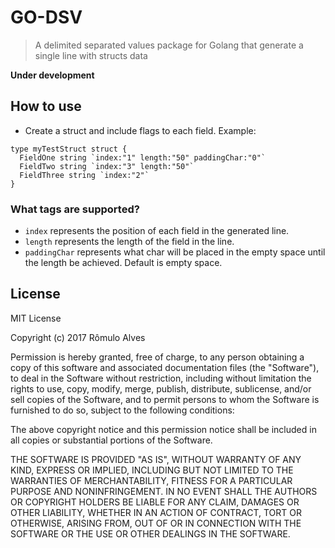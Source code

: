 # GO-DSV
> A delimited separated values package for Golang that generate a single line with structs data

**Under development**

## How to use

- Create a struct and include flags to each field. Example:
```
type myTestStruct struct {
  FieldOne string `index:"1" length:"50" paddingChar:"0"`
  FieldTwo string `index:"3" length:"50"`
  FieldThree string `index:"2"`
}
```

### What tags are supported?

- `index` represents the position of each field in the generated line.
- `length` represents the length of the field in the line.
- `paddingChar` represents what char will be placed in the empty space until the length be achieved. Default is empty space.

## License

MIT License

Copyright (c) 2017 Rômulo Alves

Permission is hereby granted, free of charge, to any person obtaining a copy
of this software and associated documentation files (the "Software"), to deal
in the Software without restriction, including without limitation the rights
to use, copy, modify, merge, publish, distribute, sublicense, and/or sell
copies of the Software, and to permit persons to whom the Software is
furnished to do so, subject to the following conditions:

The above copyright notice and this permission notice shall be included in all
copies or substantial portions of the Software.

THE SOFTWARE IS PROVIDED "AS IS", WITHOUT WARRANTY OF ANY KIND, EXPRESS OR
IMPLIED, INCLUDING BUT NOT LIMITED TO THE WARRANTIES OF MERCHANTABILITY,
FITNESS FOR A PARTICULAR PURPOSE AND NONINFRINGEMENT. IN NO EVENT SHALL THE
AUTHORS OR COPYRIGHT HOLDERS BE LIABLE FOR ANY CLAIM, DAMAGES OR OTHER
LIABILITY, WHETHER IN AN ACTION OF CONTRACT, TORT OR OTHERWISE, ARISING FROM,
OUT OF OR IN CONNECTION WITH THE SOFTWARE OR THE USE OR OTHER DEALINGS IN THE
SOFTWARE.